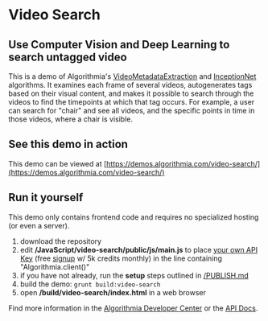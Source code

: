 # Video Search

## Use Computer Vision and Deep Learning to search untagged video

This is a demo of Algorithmia's [VideoMetadataExtraction](https://algorithmia.com/algorithms/media/VideoMetadataExtraction) and [InceptionNet](https://algorithmia.com/algorithms/deeplearning/InceptionNet) algorithms.  It examines each frame of several videos, autogenerates tags based on their visual content, and makes it possible to search through the videos to find the timepoints at which that tag occurs.  For example, a user can search for "chair" and see all videos, and the specific points in time in those videos, where a chair is visible.

## See this demo in action

This demo can be viewed at [https://demos.algorithmia.com/video-search/](https://demos.algorithmia.com/video-search/)

## Run it yourself

This demo only contains frontend code and requires no specialized hosting (or even a server).
1. download the repository
2. edit **/JavaScript/video-search/public/js/main.js** to place [your own API Key](https://algorithmia.com/user#credentials) (free [signup](https://algorithmia.com/?invite=ghsamples) w/ 5k credits monthly) in the line containing "Algorithmia.client()"
4. if you have not already, run the **setup** steps outlined in [/PUBLISH.md](../../PUBLISH.md)
5. build the demo: `grunt build:video-search`
6. open **/build/video-search/index.html** in a web browser

Find more information in the [Algorithmia Developer Center](http://developers.algorithmia.com) or the [API Docs](http://docs.algorithmia.com/).
